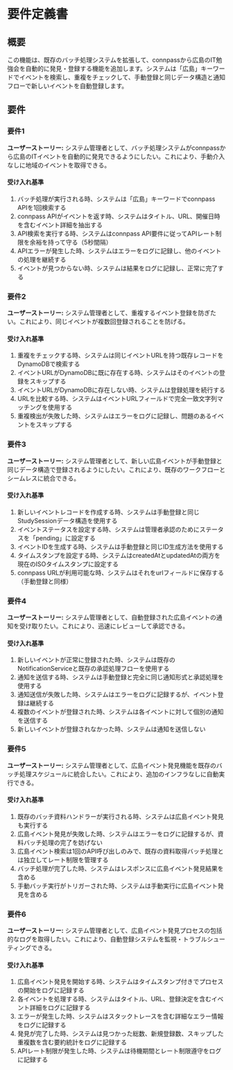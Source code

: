 # 要件定義書

## 概要

この機能は、既存のバッチ処理システムを拡張して、connpassから広島のIT勉強会を自動的に発見・登録する機能を追加します。システムは「広島」キーワードでイベントを検索し、重複をチェックして、手動登録と同じデータ構造と通知フローで新しいイベントを自動登録します。

## 要件

### 要件1

**ユーザーストーリー:**
システム管理者として、バッチ処理システムがconnpassから広島のITイベントを自動的に発見できるようにしたい。これにより、手動介入なしに地域のイベントを取得できる。

#### 受け入れ基準

1. バッチ処理が実行される時、システムは「広島」キーワードでconnpass APIを1回検索する
2. connpass APIがイベントを返す時、システムはタイトル、URL、開催日時を含むイベント詳細を抽出する
3. API検索を実行する時、システムはconnpass API要件に従ってAPIレート制限を余裕を持って守る（5秒間隔）
4. APIエラーが発生した時、システムはエラーをログに記録し、他のイベントの処理を継続する
5. イベントが見つからない時、システムは結果をログに記録し、正常に完了する

### 要件2

**ユーザーストーリー:**
システム管理者として、重複するイベント登録を防ぎたい。これにより、同じイベントが複数回登録されることを防げる。

#### 受け入れ基準

1. 重複をチェックする時、システムは同じイベントURLを持つ既存レコードをDynamoDBで検索する
2. イベントURLがDynamoDBに既に存在する時、システムはそのイベントの登録をスキップする
3. イベントURLがDynamoDBに存在しない時、システムは登録処理を続行する
4. URLを比較する時、システムはイベントURLフィールドで完全一致文字列マッチングを使用する
5. 重複検出が失敗した時、システムはエラーをログに記録し、問題のあるイベントをスキップする

### 要件3

**ユーザーストーリー:**
システム管理者として、新しい広島イベントが手動登録と同じデータ構造で登録されるようにしたい。これにより、既存のワークフローとシームレスに統合できる。

#### 受け入れ基準

1. 新しいイベントレコードを作成する時、システムは手動登録と同じStudySessionデータ構造を使用する
2. イベントステータスを設定する時、システムは管理者承認のためにステータスを「pending」に設定する
3. イベントIDを生成する時、システムは手動登録と同じID生成方法を使用する
4. タイムスタンプを設定する時、システムはcreatedAtとupdatedAtの両方を現在のISOタイムスタンプに設定する
5. connpass URLが利用可能な時、システムはそれをurlフィールドに保存する（手動登録と同様）

### 要件4

**ユーザーストーリー:**
システム管理者として、自動登録された広島イベントの通知を受け取りたい。これにより、迅速にレビューして承認できる。

#### 受け入れ基準

1. 新しいイベントが正常に登録された時、システムは既存のNotificationServiceと既存の承認処理フローを使用する
2. 通知を送信する時、システムは手動登録と完全に同じ通知形式と承認処理を使用する
3. 通知送信が失敗した時、システムはエラーをログに記録するが、イベント登録は継続する
4. 複数のイベントが登録された時、システムは各イベントに対して個別の通知を送信する
5. 新しいイベントが登録されなかった時、システムは通知を送信しない

### 要件5

**ユーザーストーリー:**
システム管理者として、広島イベント発見機能を既存のバッチ処理スケジュールに統合したい。これにより、追加のインフラなしに自動実行できる。

#### 受け入れ基準

1. 既存のバッチ資料ハンドラーが実行される時、システムは広島イベント発見も実行する
2. 広島イベント発見が失敗した時、システムはエラーをログに記録するが、資料バッチ処理の完了を妨げない
3. 広島イベント検索は1回のAPI呼び出しのみで、既存の資料取得バッチ処理とは独立してレート制限を管理する
4. バッチ処理が完了した時、システムはレスポンスに広島イベント発見結果を含める
5. 手動バッチ実行がトリガーされた時、システムは手動実行に広島イベント発見を含める

### 要件6

**ユーザーストーリー:**
システム管理者として、広島イベント発見プロセスの包括的なログを取得したい。これにより、自動登録システムを監視・トラブルシューティングできる。

#### 受け入れ基準

1. 広島イベント発見を開始する時、システムはタイムスタンプ付きでプロセスの開始をログに記録する
2. 各イベントを処理する時、システムはタイトル、URL、登録決定を含むイベント詳細をログに記録する
3. エラーが発生した時、システムはスタックトレースを含む詳細なエラー情報をログに記録する
4. 発見が完了した時、システムは見つかった総数、新規登録数、スキップした重複数を含む要約統計をログに記録する
5. APIレート制限が発生した時、システムは待機期間とレート制限遵守をログに記録する
